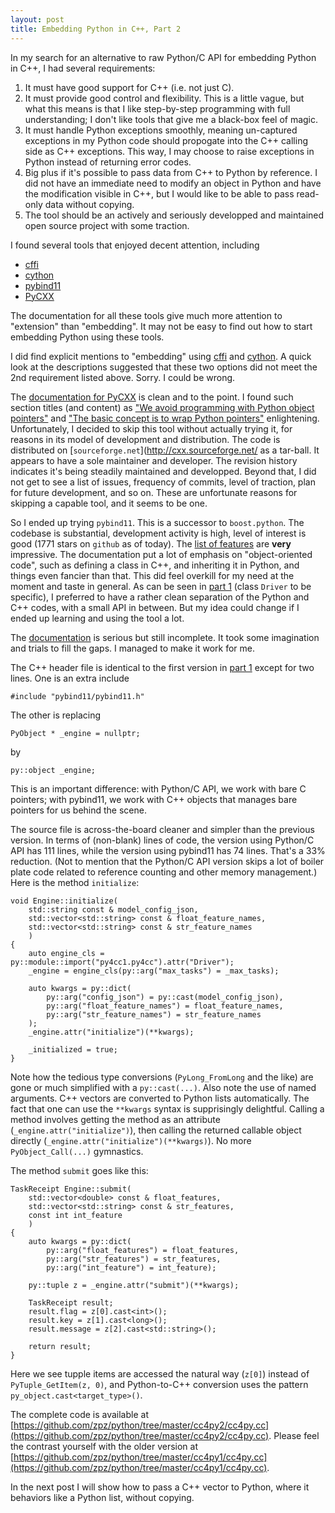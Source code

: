 ```yaml
---
layout: post
title: Embedding Python in C++, Part 2
---
```


In my search for an alternative to raw Python/C API for embedding Python in C++, I had several requirements:

1. It must have good support for C++ (i.e. not just C).
2. It must provide good control and flexibility. This is a little vague, but what this means is that I like step-by-step programming with full understanding; I don't like tools that give me a black-box feel of magic.
3. It must handle Python exceptions smoothly, meaning un-captured exceptions in my Python code should propogate into the C++ calling side as C++ exceptions. This way, I may choose to raise exceptions in Python instead of returning error codes.
4. Big plus if it's possible to pass data from C++ to Python by reference. I did not have an immediate need to modify an object in Python and have the modification visible in C++, but I would like to be able to pass read-only data without copying.
5. The tool should be an actively and seriously developped and maintained open source project with some traction.

I found several tools that enjoyed decent attention, including

- [cffi](http://cffi.readthedocs.io/en/latest/)
- [cython](cython.org)
- [pybind11](https://github.com/pybind/pybind11)
- [PyCXX](cxx.sourceforge.net)

The documentation for all these tools give much more attention to "extension" than "embedding". It may not be easy to find out how to start embedding Python using these tools.

I did find explicit mentions to "embedding" using [cffi](http://cffi.readthedocs.io/en/latest/embedding.html) and [cython](https://github.com/cython/cython/wiki/EmbeddingCython). A quick look at the descriptions suggested that these two options did not meet the 2nd requirement listed above. Sorry. I could be wrong.

The [documentation for PyCXX](http://cxx.sourceforge.net/PyCXX-Python3.html) is clean and to the point. I found such section titles (and content) as ["We avoid programming with Python object pointers"](http://cxx.sourceforge.net/PyCXX-Python3.html#h2_no_pointers) and ["The basic concept is to wrap Python pointers"](http://cxx.sourceforge.net/PyCXX-Python3.html#h2_basic_concepts) enlightening. Unfortunately, I decided to skip this tool without actually trying it, for reasons in its model of development and distribution. The code is distributed on [`sourceforge.net`](http://cxx.sourceforge.net/ as a tar-ball. It appears to have a sole maintainer and developer. The revision history indicates it's being steadily maintained and developped. Beyond that, I did not get to see a list of issues, frequency of commits, level of traction, plan for future development, and so on. These are unfortunate reasons for skipping a capable tool, and it seems to be one.

So I ended up trying `pybind11`. This is a successor to `boost.python`. The codebase is substantial, development activity is high, level of interest is good (1771 stars on `github` as of today). The [list of features](https://github.com/pybind/pybind11) are **very** impressive. The documentation put a lot of emphasis on "object-oriented code", such as defining a class in C++, and inheriting it in Python, and things even fancier than that. This did feel overkill for my need at the moment and taste in general. As can be seen in [part 1](http://zpz.github.io/embedding-python-in-cpp-1/) (class `Driver` to be specific), I preferred to have a rather clean separation of the Python and C++ codes, with a small API in between. But my idea could change if I ended up learning and using the tool a lot.

The [documentation](http://pybind11.readthedocs.io/en/master/) is serious but still incomplete. It took some imagination and trials to fill the gaps. I managed to make it work for me.

The C++ header file is identical to the first version in [part 1](http://zpz.github.io/embedding-python-in-cpp-1/) except for two lines. One is an extra include

```
#include "pybind11/pybind11.h"
```

The other is replacing

```
PyObject * _engine = nullptr;
```

by

```
py::object _engine;
```

This is an important difference: with Python/C API, we work with bare C pointers; with pybind11, we work with C++ objects that manages bare pointers for us behind the scene.

The source file is across-the-board cleaner and simpler than the previous version. In terms of (non-blank) lines of code, the version using Python/C API has 111 lines, while the version using pybind11 has 74 lines. That's a 33% reduction. (Not to mention that the Python/C API version skips a lot of boiler plate code related to reference counting and other memory management.) Here is the method `initialize`:

```
void Engine::initialize(
    std::string const & model_config_json,
    std::vector<std::string> const & float_feature_names,
    std::vector<std::string> const & str_feature_names
    )
{
    auto engine_cls = py::module::import("py4cc1.py4cc").attr("Driver");
    _engine = engine_cls(py::arg("max_tasks") = _max_tasks);

    auto kwargs = py::dict(
        py::arg("config_json") = py::cast(model_config_json),
        py::arg("float_feature_names") = float_feature_names,
        py::arg("str_feature_names") = str_feature_names
    );
    _engine.attr("initialize")(**kwargs);

    _initialized = true;
}
```

Note how the tedious type conversions (`PyLong_FromLong` and the like) are gone or much simplified with a `py::cast(...)`. Also note the use of named arguments. C++ vectors are converted to Python lists automatically. The fact that one can use the `**kwargs` syntax is supprisingly delightful. Calling a method involves getting the method as an attribute (`_engine.attr("initialize")`), then calling the returned callable object directly (`_engine.attr("initialize")(**kwargs)`). No more `PyObject_Call(...)` gymnastics.

The method `submit` goes like this:

```
TaskReceipt Engine::submit(
    std::vector<double> const & float_features,
    std::vector<std::string> const & str_features,
    const int int_feature
    )
{
    auto kwargs = py::dict(
        py::arg("float_features") = float_features,
        py::arg("str_features") = str_features,
        py::arg("int_feature") = int_feature);

    py::tuple z = _engine.attr("submit")(**kwargs);

    TaskReceipt result;
    result.flag = z[0].cast<int>();
    result.key = z[1].cast<long>();
    result.message = z[2].cast<std::string>();

    return result;
}
```

Here we see tupple items are accessed the natural way (`z[0]`) instead of `PyTuple_GetItem(z, 0)`, and Python-to-C++ conversion uses the pattern `py_object.cast<target_type>()`.

The complete code is available at [https://github.com/zpz/python/tree/master/cc4py2/cc4py.cc](https://github.com/zpz/python/tree/master/cc4py2/cc4py.cc). Please feel the contrast yourself with the older version at [https://github.com/zpz/python/tree/master/cc4py1/cc4py.cc](https://github.com/zpz/python/tree/master/cc4py1/cc4py.cc).

In the next post I will show how to pass a C++ vector to Python, where it behaviors like a Python list, without copying.
